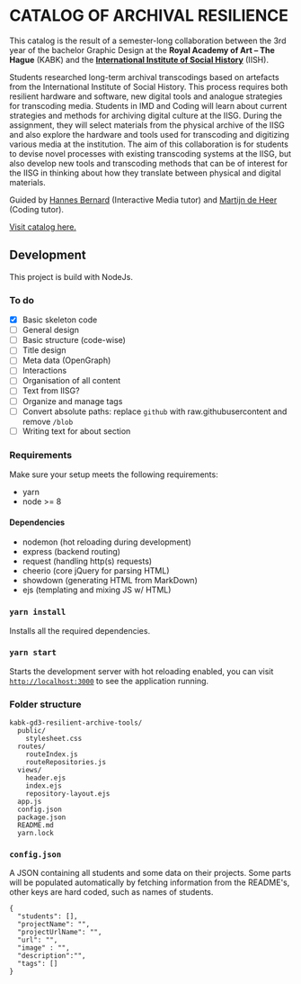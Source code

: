 # **CATALOG OF ARCHIVAL RESILIENCE**
This catalog is the result of a semester-long collaboration between the 3rd year of the bachelor Graphic Design at the **Royal Academy of Art – The Hague** (KABK) and the **[International Institute of Social History](https://iisg.amsterdam/nl)** (IISH).

Students researched long-term archival transcodings based on artefacts from the International Institute of Social History. This process requires both resilient hardware and software, new digital tools and analogue strategies for transcoding media. Students in IMD and Coding will learn about current strategies and methods for archiving digital culture at the IISG. During the assignment, they will select materials from the physical archive of the IISG and also explore the hardware and tools used for transcoding and digitizing various media at the institution. The aim of this collaboration is for students to devise novel processes with existing transcoding systems at the IISG, but also develop new tools and transcoding methods that can be of interest for the IISG in thinking about how they translate between physical and digital materials.

Guided by [Hannes Bernard](http://www.sulsolsal.com) (Interactive Media tutor) and [Martijn de Heer](http://www.aptoptout.studio) (Coding tutor).

[Visit catalog here.](https://catalog-of-archival-resilience.herokuapp.com/)

## Development
This project is build with NodeJs.

### To do

- [x] Basic skeleton code 
- [ ] General design
- [ ] Basic structure (code-wise)
- [ ] Title design
- [ ] Meta data (OpenGraph)
- [ ] Interactions
- [ ] Organisation of all content
- [ ] Text from IISG?
- [ ] Organize and manage tags
- [ ] Convert absolute paths: replace `github` with raw.githubusercontent and remove `/blob`
- [ ] Writing text for about section

### Requirements
Make sure your setup meets the following requirements:

- yarn
- node >= 8

#### Dependencies

- nodemon (hot reloading during development)
- express (backend routing)
- request (handling http(s) requests)
- cheerio (core jQuery for parsing HTML)
- showdown (generating HTML from MarkDown)
- ejs (templating and mixing JS w/ HTML)

### `yarn install`

Installs all the required dependencies.

### `yarn start`
Starts the development server with hot reloading enabled, you can visit [`http://localhost:3000`](http://localhost:3000) to see the application running.

### Folder structure
```
kabk-gd3-resilient-archive-tools/
  public/
    stylesheet.css
  routes/
    routeIndex.js
    routeRepositories.js
  views/
    header.ejs
    index.ejs
    repository-layout.ejs
  app.js
  config.json
  package.json
  README.md
  yarn.lock
```
### `config.json`
A JSON containing all students and some data on their projects. Some parts will be populated automatically by fetching information from the README's, other keys are hard coded, such as names of students.

```
{
  "students": [],
  "projectName": "",
  "projectUrlName": "",
  "url": "",
  "image" : "",
  "description":"",
  "tags": []
}
```
